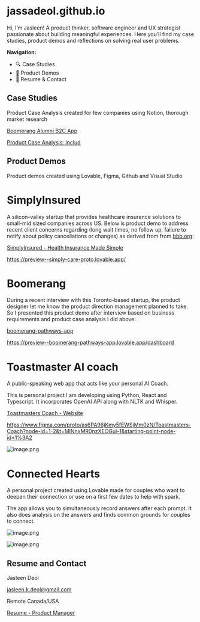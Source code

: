 # jassadeol.github.io

Hi, I’m Jasleen! A product thinker, software engineer and UX strategist passionate about building meaningful experiences. Here you’ll find my case studies, product demos and reflections on solving real user problems.

**Navigation:**

- 🔍 Case Studies
- 🎥 Product Demos
- 📄 Resume & Contact

## Case Studies

Product Case Analysis created for few companies using Notion, thorough market research 

[Boomerang Alumni B2C App](https://www.notion.so/Boomerang-Alumni-B2C-App-2658ec37e04480b794f2d4687b2aee1c?pvs=21) 

[Product Case Analysis: Includ](https://www.notion.so/Product-Case-Analysis-Includ-2418ec37e044801fb2a6e48673f1524f?pvs=21) 

## Product Demos

Product demos created using Lovable, Figma, Github and Visual Studio

# SimplyInsured

A silicon-valley startup that provides healthcare insurance solutions to small-mid sized companies across US. Below is product demo  to address recent client concerns regarding (long wait times, no follow up, failure to notify about policy cancellations or changes) as derived from from [bbb.org](http://bbb.org/):

[SimplyInsured - Health Insurance Made Simple](https://preview--simply-care-proto.lovable.app/)

https://preview--simply-care-proto.lovable.app/

# Boomerang

During a recent interview with this Toronto-based startup, the product designer let me know the product direction management planned to take. So I presented this product demo after interview based on business requirements and product case analysis I did above:

[boomerang-pathways-app](https://preview--boomerang-pathways-app.lovable.app/dashboard) 

https://preview--boomerang-pathways-app.lovable.app/dashboard

# Toastmaster AI coach

A public-speaking web app that acts like your personal AI Coach.

This is personal project I am developing using Python, React and Typescript. It incorporates OpenAI API along with NLTK and Whisper.

[Toastmasters Coach - Website](https://www.figma.com/proto/as6PA96jKmy5fEWSjMm0zN/Toastmasters-Coach?node-id=1-2&t=MlNnxMR0nzXEOGul-1&starting-point-node-id=1%3A2)

https://www.figma.com/proto/as6PA96jKmy5fEWSjMm0zN/Toastmasters-Coach?node-id=1-2&t=MlNnxMR0nzXEOGul-1&starting-point-node-id=1%3A2

![image.png](attachment:9c57a739-809e-4989-a948-e37ba670374c:image.png)

# Connected Hearts

A personal project created using Lovable made for couples who want to deepen their connection or use on a first few dates to help with spark.

The app allows you to simultaneously record answers after each prompt. It also does analysis on the answers and finds common grounds for couples to connect.

![image.png](attachment:a7de4b5b-7273-40a7-b1a9-df3f60b2011d:image.png)

![image.png](attachment:5c144b8c-568a-45f4-9879-24cacceedcb0:image.png)

## Resume and Contact

Jasleen Deol

jasleen.k.deol@gmail.com

Remote Canada/USA

[Resume - Product Manager](https://drive.google.com/file/d/1xO9T15VgbYx07nGjktJ6G_VQoKMM6C30/view?usp=sharing)
